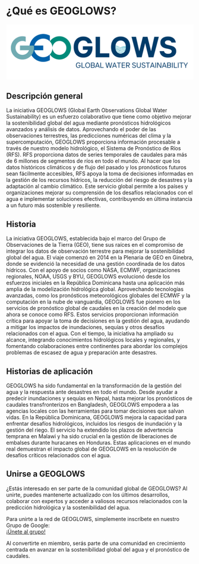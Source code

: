 # ¿Qué es GEOGLOWS?

![image](static/images/NewGEOGLOWSLOGO.png)

## Descripción general

La iniciativa GEOGLOWS (Global Earth Observations Global Water Sustainability) es un esfuerzo colaborativo que tiene como objetivo mejorar la sostenibilidad global del agua mediante pronósticos hidrológicos avanzados y análisis de datos. Aprovechando el poder de las observaciones terrestres, las predicciones numéricas del clima y la supercomputación, GEOGLOWS proporciona información procesable a través de nuestro modelo hidrológico, el Sistema de Pronóstico de Ríos (RFS). RFS proporciona datos de series temporales de caudales para más de 6 millones de segmentos de ríos en todo el mundo. Al hacer que los datos históricos climáticos y de flujo del pasado y los pronósticos futuros sean fácilmente accesibles, RFS apoya la toma de decisiones informadas en la gestión de los recursos hídricos, la reducción del riesgo de desastres y la adaptación al cambio climático. Este servicio global permite a los países y organizaciones mejorar su comprensión de los desafíos relacionados con el agua e implementar soluciones efectivas, contribuyendo en última instancia a un futuro más sostenible y resiliente.

## Historia

La iniciativa GEOGLOWS, establecida bajo el marco del Grupo de Observaciones de la Tierra (GEO), tiene sus raíces en el compromiso de integrar los datos de observación terrestre para mejorar la sostenibilidad global del agua. El viaje comenzó en 2014 en la Plenaria de GEO en Ginebra, donde se evidenció la necesidad de una gestión coordinada de los datos hídricos. Con el apoyo de socios como NASA, ECMWF, organizaciones regionales, NOAA, USGS y BYU, GEOGLOWS evolucionó desde los esfuerzos iniciales en la República Dominicana hasta una aplicación más amplia de la modelización hidrológica global. Aprovechando tecnologías avanzadas, como los pronósticos meteorológicos globales del ECMWF y la computación en la nube de vanguardia, GEOGLOWS fue pionero en los servicios de pronóstico global de caudales en la creación del modelo que ahora se conoce como RFS. Estos servicios proporcionan información crítica para apoyar la toma de decisiones en la gestión del agua, ayudando a mitigar los impactos de inundaciones, sequías y otros desafíos relacionados con el agua. Con el tiempo, la iniciativa ha ampliado su alcance, integrando conocimientos hidrológicos locales y regionales, y fomentando colaboraciones entre continentes para abordar los complejos problemas de escasez de agua y preparación ante desastres.

## Historias de aplicación

GEOGLOWS ha sido fundamental en la transformación de la gestión del agua y la respuesta ante desastres en todo el mundo. Desde ayudar a predecir inundaciones y sequías en Nepal, hasta mejorar los pronósticos de caudales transfronterizos en Bangladesh, GEOGLOWS empodera a las agencias locales con las herramientas para tomar decisiones que salvan vidas. En la República Dominicana, GEOGLOWS mejora la capacidad para enfrentar desafíos hidrológicos, incluidos los riesgos de inundación y la gestión del riego. El servicio ha extendido los plazos de advertencia temprana en Malawi y ha sido crucial en la gestión de liberaciones de embalses durante huracanes en Honduras. Estas aplicaciones en el mundo real demuestran el impacto global de GEOGLOWS en la resolución de desafíos críticos relacionados con el agua. 

## Unirse a GEOGLOWS

¿Estás interesado en ser parte de la comunidad global de GEOGLOWS? Al unirte, puedes mantenerte actualizado con los últimos desarrollos, colaborar con expertos y acceder a valiosos recursos relacionados con la predicción hidrológica y la sostenibilidad del agua.

Para unirte a la red de GEOGLOWS, simplemente inscríbete en nuestro Grupo de Google:  
[¡Únete al grupo!](https://groups.google.com/g/geoglows)

Al convertirte en miembro, serás parte de una comunidad en crecimiento centrada en avanzar en la sostenibilidad global del agua y el pronóstico de caudales.
